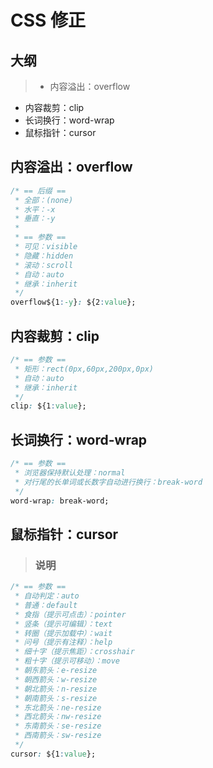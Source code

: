# CSS 修正

## 大纲
> * 内容溢出：overflow
* 内容裁剪：clip
* 长词换行：word-wrap
* 鼠标指针：cursor

## 内容溢出：overflow
```css
/* == 后缀 ==
 * 全部：(none)
 * 水平：-x
 * 垂直：-y
 *
 * == 参数 ==
 * 可见：visible
 * 隐藏：hidden
 * 滚动：scroll
 * 自动：auto
 * 继承：inherit
 */
overflow${1:-y}: ${2:value};
```

## 内容裁剪：clip
```css
/* == 参数 ==
 * 矩形：rect(0px,60px,200px,0px)
 * 自动：auto
 * 继承：inherit
 */
clip: ${1:value};
```

## 长词换行：word-wrap
```css
/* == 参数 ==
 * 浏览器保持默认处理：normal
 * 对行尾的长单词或长数字自动进行换行：break-word
 */
word-wrap: break-word;
```

## 鼠标指针：cursor
> ### 说明
```css
/* == 参数 ==
 * 自动判定：auto
 * 普通：default
 * 食指（提示可点击）：pointer
 * 竖条（提示可编辑）：text
 * 转圈（提示加载中）：wait
 * 问号（提示有注释）：help
 * 细十字（提示焦距）：crosshair
 * 粗十字（提示可移动）：move
 * 朝东箭头：e-resize
 * 朝西箭头：w-resize
 * 朝北箭头：n-resize
 * 朝南箭头：s-resize
 * 东北箭头：ne-resize
 * 西北箭头：nw-resize
 * 东南箭头：se-resize
 * 西南箭头：sw-resize
 */
cursor: ${1:value};
```
